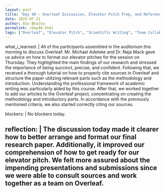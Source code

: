 ```yaml
---
layout: post  
title: "Day 40 – Overleaf Discussion, Elevator Pitch Prep, and Referencing Practice"  
date: 2025-07-21  
author: Ato Bhatta  
permalink: /day40.html  
tags: ["Overleaf", "Elevator Pitch", "Scientific Writing", "Team Collaboration", "Referencing"]
---
```


what_i_learned: |
  All of the participants assembled in the auditorium this morning to discuss Overleaf.  Mr. Michael Adeleke and Dr. Naja Mack gave us advice on how to format our elevator pitches for the session on Thursday.  They highlighted the main findings of our research and stressed the importance of being succinct, precise, and confident.  Following that, we received a thorough tutorial on how to properly cite sources in Overleaf and structure the paper utilizing relevant parts such as the methodology and introduction.  Understanding the professional framework of academic writing was particularly aided by this course. After that, we worked together to add our articles to the Overleaf project, concentrating on creating the methodology and introductory parts.  In accordance with the previously mentioned criteria, we also started correctly citing our sources.

blockers: |
  No blockers today.

reflection: |
  The discussion today made it clearer how to better arrange and format our final research paper.  Additionally, it improved our comprehension of how to get ready for our elevator pitch.  We felt more assured about the impending presentations and submissions since we were able to consult sources and work together as a team on Overleaf.
---


